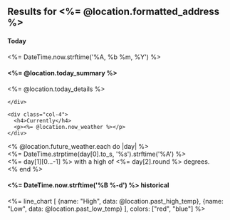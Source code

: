 
<h2>Results for <%= @location.formatted_address %></h2>

<div class="full-container">
  <div class="row">
    <div class="col-8">
      <h4>Today</h4>
      <div>
        <p><%= DateTime.now.strftime('%A, %b %m, %Y') %></p>
      </div>
      <canvas id="<%= @location.today_icon %>" width="128" height="128"></canvas>
      <h4><%= @location.today_summary %></h4>
      <p><%= @location.today_details %></p>

    </div>

    <div class="col-4">
      <h4>Currently</h4>
      <p><%= @location.now_weather %></p>
    </div>
  </div>

  <div class="row">
    <% @location.future_weather.each do |day| %>
      <div class="col-4">
        <div class="future-day-contain">
          <div><%= DateTime.strptime(day[0].to_s, '%s').strftime('%A') %></div>
          <div><%= day[1][0...-1] %> with a high of <%= day[2].round %> degrees.</div>
        </div>
      </div>
    <% end %>
  </div>

  <div class="row">
    <div class="col-12">
      <h4><%= DateTime.now.strftime('%B %-d') %> historical</h4>
      <%= line_chart [
        {name: "High", data: @location.past_high_temp},
        {name: "Low", data: @location.past_low_temp}
      ], colors: ["red", "blue"] %>
    </div>
  <div>


</div>

<script src="https://rawgithub.com/darkskyapp/skycons/master/skycons.js"></script>
<script src="/JS/skycons.js"></script>
